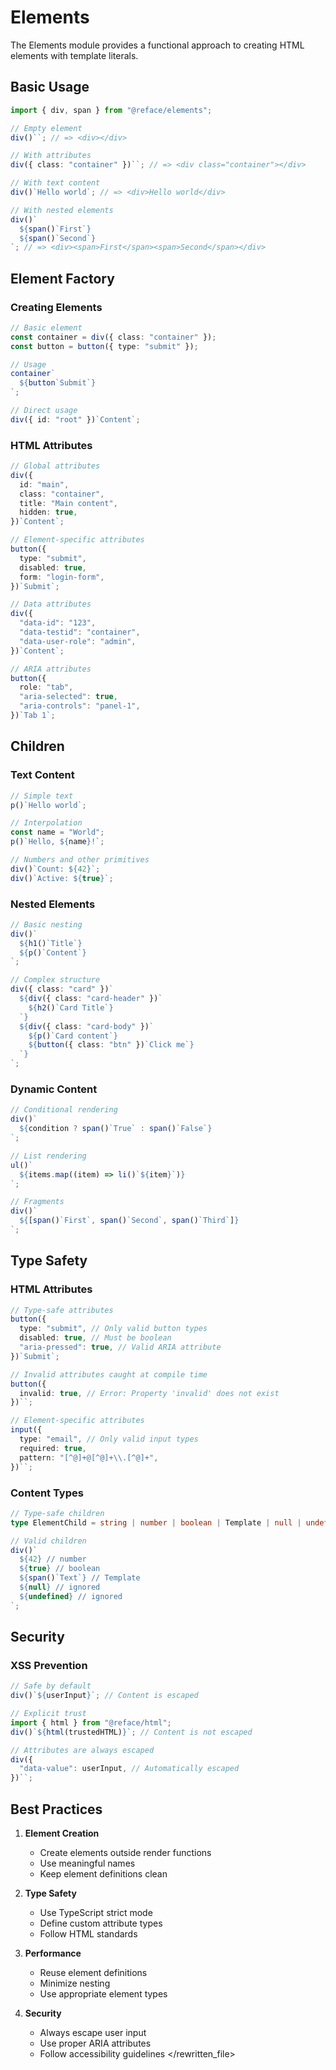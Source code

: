 # Elements

The Elements module provides a functional approach to creating HTML elements with template literals.

## Basic Usage

```typescript
import { div, span } from "@reface/elements";

// Empty element
div()``; // => <div></div>

// With attributes
div({ class: "container" })``; // => <div class="container"></div>

// With text content
div()`Hello world`; // => <div>Hello world</div>

// With nested elements
div()`
  ${span()`First`}
  ${span()`Second`}
`; // => <div><span>First</span><span>Second</span></div>
```

## Element Factory

### Creating Elements

```typescript
// Basic element
const container = div({ class: "container" });
const button = button({ type: "submit" });

// Usage
container`
  ${button`Submit`}
`;

// Direct usage
div({ id: "root" })`Content`;
```

### HTML Attributes

```typescript
// Global attributes
div({
  id: "main",
  class: "container",
  title: "Main content",
  hidden: true,
})`Content`;

// Element-specific attributes
button({
  type: "submit",
  disabled: true,
  form: "login-form",
})`Submit`;

// Data attributes
div({
  "data-id": "123",
  "data-testid": "container",
  "data-user-role": "admin",
})`Content`;

// ARIA attributes
button({
  role: "tab",
  "aria-selected": true,
  "aria-controls": "panel-1",
})`Tab 1`;
```

## Children

### Text Content

```typescript
// Simple text
p()`Hello world`;

// Interpolation
const name = "World";
p()`Hello, ${name}!`;

// Numbers and other primitives
div()`Count: ${42}`;
div()`Active: ${true}`;
```

### Nested Elements

```typescript
// Basic nesting
div()`
  ${h1()`Title`}
  ${p()`Content`}
`;

// Complex structure
div({ class: "card" })`
  ${div({ class: "card-header" })`
    ${h2()`Card Title`}
  `}
  ${div({ class: "card-body" })`
    ${p()`Card content`}
    ${button({ class: "btn" })`Click me`}
  `}
`;
```

### Dynamic Content

```typescript
// Conditional rendering
div()`
  ${condition ? span()`True` : span()`False`}
`;

// List rendering
ul()`
  ${items.map((item) => li()`${item}`)}
`;

// Fragments
div()`
  ${[span()`First`, span()`Second`, span()`Third`]}
`;
```

## Type Safety

### HTML Attributes

```typescript
// Type-safe attributes
button({
  type: "submit", // Only valid button types
  disabled: true, // Must be boolean
  "aria-pressed": true, // Valid ARIA attribute
})`Submit`;

// Invalid attributes caught at compile time
button({
  invalid: true, // Error: Property 'invalid' does not exist
})``;

// Element-specific attributes
input({
  type: "email", // Only valid input types
  required: true,
  pattern: "[^@]+@[^@]+\\.[^@]+",
})``;
```

### Content Types

```typescript
// Type-safe children
type ElementChild = string | number | boolean | Template | null | undefined;

// Valid children
div()`
  ${42} // number
  ${true} // boolean
  ${span()`Text`} // Template
  ${null} // ignored
  ${undefined} // ignored
`;
```

## Security

### XSS Prevention

```typescript
// Safe by default
div()`${userInput}`; // Content is escaped

// Explicit trust
import { html } from "@reface/html";
div()`${html(trustedHTML)}`; // Content is not escaped

// Attributes are always escaped
div({
  "data-value": userInput, // Automatically escaped
})``;
```

## Best Practices

1. **Element Creation**

   - Create elements outside render functions
   - Use meaningful names
   - Keep element definitions clean

2. **Type Safety**

   - Use TypeScript strict mode
   - Define custom attribute types
   - Follow HTML standards

3. **Performance**

   - Reuse element definitions
   - Minimize nesting
   - Use appropriate element types

4. **Security**
   - Always escape user input
   - Use proper ARIA attributes
   - Follow accessibility guidelines
     </rewritten_file>
